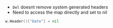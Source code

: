 - `Del` doesnt remove system generated headers
- Need to access the map directly and set to nil

```go
w.Header()["Date"] = nil
```
